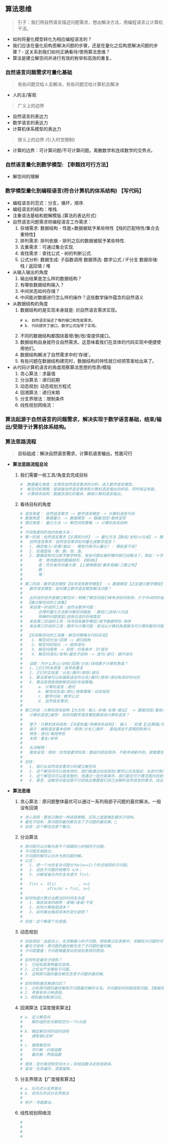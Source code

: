## 算法思维
> 引子：我们用自然语言描述问题需求，想出解决方法，用编程语言让计算机干活。
- 如何将量化模型转化为相应编程语言的？
- 我们应该在量化前构思解决问题的步骤，还是在量化之后构思解决问题的步骤？- 这关系到我们如何正确看待/使用算法思维？
- 算法是建立解空间并进行有效的枚举和高效的重复。

### 自然语言问题需求可量化基础
> 有些问题交给人去解决，有些问题交给计算机去解决 
- 人的主/客观

> 广义上的边界
- 自然语言的表达力
- 数学语言的表达力
- 计算机体系模型的表达力

> 狭义上的边界 (引入时空限制)
- 计算的边界：可计算问题/不可计算问题。离散数学和连续数学的交界点。

### 自然语言量化到数学模型: 【审题找可行方法】
- 解空间的理解

### 数学模型量化到编程语言(符合计算机的体系结构) 【写代码】
- 编程语言的范式：分支，循环，顺序.
- 编程语言的结构：堆栈.
- 注重语法基础和题解模版.(算法的表达形式)
- 自然语言问题需求转编程语言工作需求：
	1. 存储需求: 数据结构 - 性能+数据被赋予某些特性【栈的匹配特性/集合去重特性】
	2. 排列需求: 排列依据 - 排列之后的数据被赋予某些特性.
	3. 去重需求：可通过集合实现.
	4. 查找需求：查找公式 - 树的判断公式.
	5. 公式分析: 
		数据生成: 子函数调用
		数据筛选: 数学公式 / IF分支
		数据存储: 栈 / 返回值 / 堆
- 从输入输出的角度
	1. 输出结果是怎么样的数据结构？
	2. 有哪些数据结构输入？
	3. 中间状态如何存储？
	4. 中间能对数据进行怎么样的操作？这些数学操作蕴含的自然语义
- 从数据结构的角度
	1. 数据结构的是实现本身就是: 对自然语言需求实现。
		```
		# a. 自然语言描述了堆的接口和性能需求。
		# b. 代码提供了接口，数学公式指导了实现。
		```
	2. 不同的数据结构都围绕着增/删/改/查提供接口。
	3. 数据结构自身就符合自然需求。这意味着我们在具体的代码实现中便捷使用他们。
	4. 数据结构解决了自然需求中的‘存储’。
	5. 有些问题在数据结构建完时，数据结构的特性就已经把答案给出来了。
- 从代码计算机语言的角度观察算法思想的性质/模版
	1. 贪心算法：求最值
	2. 分治算法：递归前期
	3. 动态规划: 动态规划方程式
	4. 回溯算法：递归末期
	5. 分支界限法：限制条件
	6. 线性规划网络流：


### 算法起源于自然语言的问题需求，解决实现于数学语言基础，结束/输出/受限于计算机体系结构。

### 算法思路流程
> **目标组成：解决自然语言需求，计算机语言输出，性能可行**
- **算法思路流程总论**
	1. 我们需要一些工具/角度去完成目标
		```sh
		#  数据量化角度：支撑资自然语言需求的分析，进入数学语言模型。
		#  解空间和策略：是链接自然语言需求和计算机语言输出的桥梁，同时保证性能。
		#  计算体系结构：数据流演化的载体，确保计算机语言输出。
		```
	2. 看待目标的角度
		```sh
		# 语言角度： 自然语言需求 -> 数学语言模型 -> 计算机语言代码
		# 数据角度： 数据量化 -> 数据模型 -> 数据流控/载体呈现
		# 理论角度： 量化方法 —> 解空间和策略 -> 计算机体系结构		
		#
		# 不同角度同阶段的依赖关系：
		# 第一阶段：自然语言需求【主谓宾分析】 -> 量化方法【数组/坐标/n元组】-> 数据量化【常识性约束条件】
		#	自然语言需求：自然语言需求如何量化成数学语言？
		#	1. 确定输入/处理/输出 - 哪些约束可以量化? - 哪些是干扰?
		#	2. 处理是指：增，删，改，查。
		#	3. 数据结构可以赋予数学特性，有些问题在建好模时就已经解决了。例如：十字链接表/邻接矩阵。
		#		改：修改数组的数据排列 【移动0】
		#		查：符合条件的最大值 【上楼梯路径/最多容器/三数之和】
		# 		删：
		#  		增：
		#
		# 第二阶段：数学语言模型【找寻现有数学模型】 -> 数据模型【正反建立数学模型】-> 解空间和策略【开始进入计算机语言】
		#	数学语言模型：如何建立数学语言模型解决问题？
		#	
		#	此阶段的目的是建立解空间；明确了解空间我们再考虑如何枚举。介于中间的阶级很麻烦的同时也具有很多工具。
		#  【建立解空间的工具集】
		#	来自第一阶段的工具：自然与数学问题：
		#		合理的量化方法能为解空间赋能 ：数组/坐标/n元组 
		#	   	明确的问题类型选择合适的存储类型
		#	来自第二阶段的工具：找寻现有数学模型/赋予数据特性-排序		
		#	来自第三阶段的工具：数学与计算问题：尝试从计算机角度解决可计算的数学问题 ：贪心/动规/回溯/分支/线规	
		#	
		#  【实现解空间的工具集：解空间策略与代码实现】
		#	 1. 解空间分治/回溯 -> 递归结构
		# 	 2. 解空间初始化 -> 顺序语句
		#	 3. 解空间探索 -> 剪枝：约束条件：IF语句
		#	 4. 解空间演化/枚举/最优子结构 -> 迭代/递归：循环语句
		#
		#	话题：为什么贪心/动规/回溯/分支/线规属于计算机角度？
		#	1. 它们的本质是：枚举和重复
		#	2. 它们的实现是：分支/循环/顺序/递归
		#	3. 算法思维可以和编程语言的分支/循环/顺序/递归有良好的对应
		#	4. 算法思想是探索解空间的手段策略。
		#		a. 计算机语言：递归
		#		b. 解空间生成/演化/探索策略：动态规划
		#		c. 数学归纳：数学公式
		#		d. 自然语言需求。
		#		
		# 第三阶段：计算机体系结构【大方向：输入-存储-处理-输出】 -> 数据流控/载体呈现【分支/循环/顺序/递归】-> 计算机语言代码【基本语法】
		#	计算机语言编写: 如何将数学语言模型翻译成计算机语言？
		#	
		#	里子：计算机体系结构：【冯诺依曼/哈佛体系结构】： 输入 - 处理【运算器/存储器/逻辑控制单元】- 输出
        #	面子：编程语言基本结构：顺序/分支/循环： 基础源自于逻辑控制单元
        #	特性：递归/堆栈特性
        #	本质：重复/枚举 
		#
		#	名词解释：
		#	载体呈现：例如：在性能要求较高：数组内部自排序，不能申请新内存。就需要在数学模型允许的情况下，对数组载体进行调整利用。
		#	
		# 总结：
		#	1. 我们从自然语言需求分析建立解空间
		#	2. 这个解空间可以是收敛的，我们能通过动态规划/数学公式去描述，去迭代演化出就答案。
		#	3. 这个解空间可以是发散的，但通过一些约束条件，我们能在可计算范围内找到答案。
		#	4. 甚至，这解空间是这题干已经给出需要我们自己去解析自然语言的需求，找出范围合适的解空间和答案。
		```

- **算法思维**
	1. 贪心算法：原问题整体最优可以通过一系列局部子问题的最优解决。一般没有回溯
		```sh
		# 贪心选择：要自己确定一种选择策略。实际上就是确定最优子结构。
		# 最优子结构：原问题的最优解包含了子问题的最优解。
		# 总结：这个解往往是个集合。
		```
	2. 分治算法
		```sh
		# 原问题可以分解为若干个规模较小的相同子问题。
		# 子问题互相独立。
		# 子问题的解可以合并为原问题的解。
		# 公式：
		#	1. 把一个大的复杂问题分为a(a>=1)个形式相同的子问题;
		#	2. 这些子问题的规模为 n/b； 
		#	3. 分解或者合并的复杂度为 f(n);
		#
		#	T(n) =  O(1)   		  , n=1
		#		 	aT(n/b) + f(n), n>1
		#
		# 如何快速计算分治算法的时间复杂度
		#	1. 每层成本的趋势：递增/递减/不变
		#	2. 如何计算每层成本？
		#	3. 如何看出每层成本的变化趋势？
		#	
		# 总结：这个解是个合成值。
		```
	3. 动态规划
		```sh
		# 动态规划：自底向上，先求解最小的子问题，把结果记在表格中，求解较大问题时可在表格中查询结果。
		# 最优子结构：原问题的最优解包含了子问题的最优解。
		# 子问题重叠：子问题堆叠是动态规划高效的原因。
		#
		# 如何判定最优子结构？
		# 1. 已经知道某种最优选择。
		# 2. 之后会产生哪些子问题。
		# 3. 证明原问题的最优解包含其子问题的最优解。
		# 
		# 如何得到最优解递归式？ 
		# 1. 分析原问题的最优解和子问题最优解的关系。子问题如何拼接成原问题。【根据具体场景】
		# 2. 考察有多少种选择。
		# 3，得到最优解递归式。
		```
	4. 回溯算法【深度搜索算法】
		```sh
		# a. 定义解空间
		#	 解的组织形式都规范为一个n元组
		#
		# b. 确定解空间的组织结构
		#	 通常是m叉树
		#
		# c. 搜索解空间
		#    可行解：约束函数	 
		# 	 最优解：界限函数
		#
		# 提炼：显约束控制空间大小；剪枝函数决定剪枝效率。 
		# 呈现：先序遍历，深度搜索。
		```
	5. 分支界限法【广度搜索算法】
		```sh
		# a. 队列式分支界限法
		# b. 优先队列式分支界限法
		# 
		# 例子：寻路算法。
		```
	6. 线性规划网络流
		```sh
		#
		#
		#
		#  
		```


























